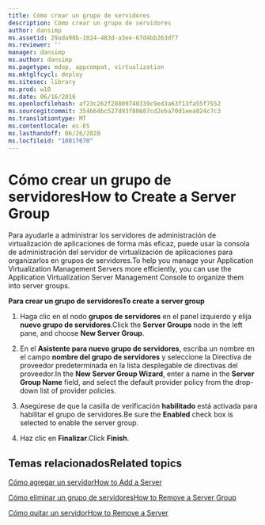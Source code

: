 ```yaml
---
title: Cómo crear un grupo de servidores
description: Cómo crear un grupo de servidores
author: dansimp
ms.assetid: 29ada98b-1024-483d-a3ee-67d4bb263df7
ms.reviewer: ''
manager: dansimp
ms.author: dansimp
ms.pagetype: mdop, appcompat, virtualization
ms.mktglfcycl: deploy
ms.sitesec: library
ms.prod: w10
ms.date: 06/16/2016
ms.openlocfilehash: af23c262f28809740339c9ed3a63f13fa55f7552
ms.sourcegitcommit: 354664bc527d93f80687cd2eba70d1eea024c7c3
ms.translationtype: MT
ms.contentlocale: es-ES
ms.lasthandoff: 06/26/2020
ms.locfileid: "10817670"
---
```

# <span data-ttu-id="c06fa-103">Cómo crear un grupo de servidores</span><span class="sxs-lookup"><span data-stu-id="c06fa-103">How to Create a Server Group</span></span>


<span data-ttu-id="c06fa-104">Para ayudarle a administrar los servidores de administración de virtualización de aplicaciones de forma más eficaz, puede usar la consola de administración del servidor de virtualización de aplicaciones para organizarlos en grupos de servidores.</span><span class="sxs-lookup"><span data-stu-id="c06fa-104">To help you manage your Application Virtualization Management Servers more efficiently, you can use the Application Virtualization Server Management Console to organize them into server groups.</span></span>

**<span data-ttu-id="c06fa-105">Para crear un grupo de servidores</span><span class="sxs-lookup"><span data-stu-id="c06fa-105">To create a server group</span></span>**

1.  <span data-ttu-id="c06fa-106">Haga clic en el nodo **grupos de servidores** en el panel izquierdo y elija **nuevo grupo de servidores**.</span><span class="sxs-lookup"><span data-stu-id="c06fa-106">Click the **Server Groups** node in the left pane, and choose **New Server Group**.</span></span>

2.  <span data-ttu-id="c06fa-107">En el **Asistente para nuevo grupo de servidores**, escriba un nombre en el campo **nombre del grupo de servidores** y seleccione la Directiva de proveedor predeterminada en la lista desplegable de directivas del proveedor.</span><span class="sxs-lookup"><span data-stu-id="c06fa-107">In the **New Server Group Wizard**, enter a name in the **Server Group Name** field, and select the default provider policy from the drop-down list of provider policies.</span></span>

3.  <span data-ttu-id="c06fa-108">Asegúrese de que la casilla de verificación **habilitado** está activada para habilitar el grupo de servidores.</span><span class="sxs-lookup"><span data-stu-id="c06fa-108">Be sure the **Enabled** check box is selected to enable the server group.</span></span>

4.  <span data-ttu-id="c06fa-109">Haz clic en **Finalizar**.</span><span class="sxs-lookup"><span data-stu-id="c06fa-109">Click **Finish**.</span></span>

## <span data-ttu-id="c06fa-110">Temas relacionados</span><span class="sxs-lookup"><span data-stu-id="c06fa-110">Related topics</span></span>


[<span data-ttu-id="c06fa-111">Cómo agregar un servidor</span><span class="sxs-lookup"><span data-stu-id="c06fa-111">How to Add a Server</span></span>](how-to-add-a-server.md)

[<span data-ttu-id="c06fa-112">Cómo eliminar un grupo de servidores</span><span class="sxs-lookup"><span data-stu-id="c06fa-112">How to Remove a Server Group</span></span>](how-to-remove-a-server-group.md)

[<span data-ttu-id="c06fa-113">Cómo quitar un servidor</span><span class="sxs-lookup"><span data-stu-id="c06fa-113">How to Remove a Server</span></span>](how-to-remove-a-server.md)

 

 





